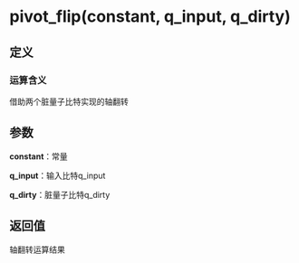 # pivot_flip(constant, q_input, q_dirty)
## 定义
### 运算含义
借助两个脏量子比特实现的轴翻转
## 参数
**constant**：常量

**q_input**：输入比特q_input

**q_dirty**：脏量子比特q_dirty

## 返回值
轴翻转运算结果